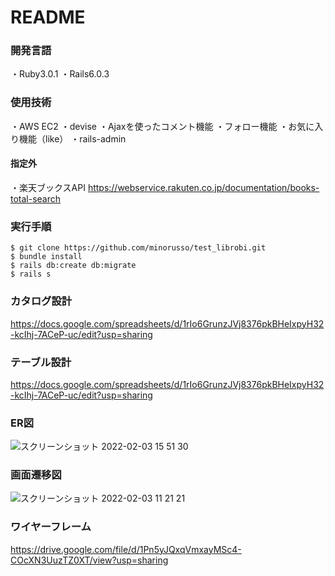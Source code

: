 # README

### 開発言語
・Ruby3.0.1
・Rails6.0.3  

### 使用技術
・AWS EC2
・devise
・Ajaxを使ったコメント機能
・フォロー機能
・お気に入り機能（like）
・rails-admin
#### 指定外
・楽天ブックスAPI
https://webservice.rakuten.co.jp/documentation/books-total-search

### 実行手順
```
$ git clone https://github.com/minorusso/test_librobi.git
$ bundle install
$ rails db:create db:migrate
$ rails s
```

### カタログ設計
https://docs.google.com/spreadsheets/d/1rIo6GrunzJVj8376pkBHeIxpyH32-kcIhj-7ACeP-uc/edit?usp=sharing

### テーブル設計
https://docs.google.com/spreadsheets/d/1rIo6GrunzJVj8376pkBHeIxpyH32-kcIhj-7ACeP-uc/edit?usp=sharing

### ER図
![スクリーンショット 2022-02-03 15 51 30](https://user-images.githubusercontent.com/93339149/152295244-b9f7f4db-5f54-4b0d-a3f3-78e9a3f5b956.png)


### 画面遷移図
![スクリーンショット 2022-02-03 11 21 21](https://user-images.githubusercontent.com/93339149/152270964-3f0d2d75-f3ba-4d16-8ab3-25245c684323.png)

### ワイヤーフレーム
https://drive.google.com/file/d/1Pn5yJQxqVmxayMSc4-COcXN3UuzTZ0XT/view?usp=sharing
